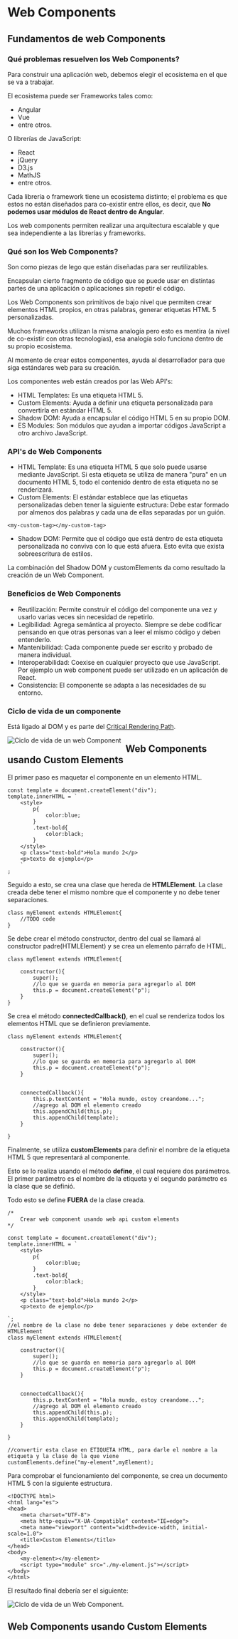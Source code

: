 # Web Components

## Fundamentos de web Components

### Qué problemas resuelven los Web Components?

Para construir una aplicación web, debemos elegir
el ecosistema en el que se va a trabajar.

El ecosistema puede ser Frameworks tales como:

- Angular
- Vue
- entre otros.

O librerías de JavaScript:

- React
- jQuery
- D3.js
- MathJS
- entre otros.

Cada librería o framework tiene un ecosistema
distinto; el problema es que estos no están
diseñados para co-existir entre ellos, es decir,
que **No podemos usar módulos de React dentro
de Angular**.

Los web components permiten realizar una arquitectura
escalable y que sea independiente a las librerías
y frameworks.

### Qué son los Web Components?

Son como piezas de lego que están diseñadas para ser
reutilizables.

Encapsulan cierto fragmento de código que se puede
usar en distintas partes de una aplicación o aplicaciones
sin repetir el código.

Los Web Components son primitivos de bajo nivel que permiten
crear elementos HTML propios, en otras palabras, generar
etiquetas HTML 5 personalizadas.

Muchos frameworks utilizan la misma analogía pero
esto es mentira (a nivel de co-existir con otras
 tecnologías), esa analogía solo funciona dentro
 de su propio ecosistema.

Al momento de crear estos componentes, ayuda al desarrollador
para que siga estándares web para su creación.

Los componentes web están creados por las Web API's:

- HTML Templates: Es una etiqueta HTML 5.
- Custom Elements: Ayuda a definir una etiqueta personalizada
para convertirla en estándar HTML 5.
- Shadow DOM: Ayuda a encapsular el código HTML 5 en su propio
DOM.
- ES Modules: Son módulos que ayudan a importar códigos JavaScript
a otro archivo JavaScript.

### API's de Web Components

- HTML Template: Es una etiqueta HTML 5 que solo puede 
usarse mediante JavaScript. Si esta etiqueta se utiliza de
manera "pura" en un documento HTML 5, todo el contenido dentro
de esta etiqueta no se renderizará.
- Custom Elements: El estándar establece que las etiquetas
personalizadas deben tener la siguiente estructura: Debe estar
formado por almenos dos palabras y cada una de ellas separadas
por un guión.

``<my-custom-tag></my-custom-tag>``

- Shadow DOM: Permite que el código que está dentro de
esta etiqueta personalizada no conviva con lo que está afuera. Esto evita
que exista sobreescritura de estilos.

La combinación del Shadow DOM y customElements da como
resultado la creación de un Web Component.

### Beneficios de Web Components

- Reutilización: Permite construir el código del componente
una vez y usarlo varias veces sin necesidad de repetirlo.
- Legibilidad: Agrega semántica al proyecto. Siempre se debe
codificar pensando en que otras personas van a leer
el mismo código y deben entenderlo.
- Mantenibilidad: Cada componente puede ser escrito y probado
de manera individual.
- Interoperabilidad: Coexise en cualquier proyecto que use JavaScript.
Por ejemplo un web component puede ser utilizado en un aplicación de React.
- Consistencia: El componente se adapta a las necesidades de su entorno.

### Ciclo de vida de un componente

Está ligado al DOM y es parte del [Critical Rendering Path](https://developer.mozilla.org/en-US/docs/Web/Performance/Critical_rendering_path).

<img src="https://onedrive.live.com/?authkey=%21APBX9wr3DBr7CUY&cid=9E25B3969A31E528&id=9E25B3969A31E528%21109&parId=9E25B3969A31E528%21108&o=OneUp"
     alt="Ciclo de vida de un web Component"
     style="float: left; margin-right: 10px;" />

## Web Components usando Custom Elements

El primer paso es maquetar el componente en un 
elemento HTML.

```
const template = document.createElement("div");
template.innerHTML = `
    <style>
        p{
            color:blue;
        }
        .text-bold{
            color:black;
        }
    </style>
    <p class="text-bold">Hola mundo 2</p>
    <p>texto de ejemplo</p>
    `
;
```
Seguido a esto, se crea una clase que hereda de **HTMLElement**.
La clase creada debe tener el mismo nombre que el componente
y no debe tener separaciones.

```
class myElement extends HTMLElement{
    //TODO code
}
```

Se debe crear el método constructor, dentro del cual
se llamará al constructor padre(HTMLElement) y se crea un 
elemento párrafo de HTML.

```
class myElement extends HTMLElement{

    constructor(){
        super();
        //lo que se guarda en memoria para agregarlo al DOM        
        this.p = document.createElement("p");
    }
}
```

Se crea el método **connectedCallback()**, en el cual
se renderiza todos los elementos HTML que se definieron
previamente.

```
class myElement extends HTMLElement{

    constructor(){
        super();
        //lo que se guarda en memoria para agregarlo al DOM        
        this.p = document.createElement("p");
    }


    connectedCallback(){
        this.p.textContent = "Hola mundo, estoy creandome...";
        //agrego al DOM el elemento creado
        this.appendChild(this.p);
        this.appendChild(template);
    }

}
```

Finalmente, se utiliza **customElements** para definir 
el nombre de la etiqueta HTML 5 que representará al componente.

Esto se lo realiza usando el método **define**, el cual requiere dos
parámetros. El primer parámetro es el nombre de la etiqueta y 
el segundo parámetro es la clase que se definió.

Todo esto se define **FUERA** de la clase creada.

```
/*
    Crear web component usando web api custom elements 
*/

const template = document.createElement("div");
template.innerHTML = `
    <style>
        p{
            color:blue;
        }
        .text-bold{
            color:black;
        }
    </style>
    <p class="text-bold">Hola mundo 2</p>
    <p>texto de ejemplo</p>

`;
//el nombre de la clase no debe tener separaciones y debe extender de HTMLElement
class myElement extends HTMLElement{

    constructor(){
        super();
        //lo que se guarda en memoria para agregarlo al DOM        
        this.p = document.createElement("p");
    }


    connectedCallback(){
        this.p.textContent = "Hola mundo, estoy creandome...";
        //agrego al DOM el elemento creado
        this.appendChild(this.p);
        this.appendChild(template);
    }

}

//convertir esta clase en ETIQUETA HTML, para darle el nombre a la etiqueta y la clase de la que viene
customElements.define("my-element",myElement);
```
Para comprobar el funcionamiento del componente, se crea un documento
HTML 5 con la siguiente estructura.

```
<!DOCTYPE html>
<html lang="es">
<head>
    <meta charset="UTF-8">
    <meta http-equiv="X-UA-Compatible" content="IE=edge">
    <meta name="viewport" content="width=device-width, initial-scale=1.0">
    <title>Custom Elements</title>
</head>
<body>
    <my-element></my-element>
    <script type="module" src="./my-element.js"></script>
</body>
</html>
```

El resultado final debería ser el siguiente:

![Ciclo de vida de un Web Component]("resources/img/ciclo_vida.png").

## Web Components usando Custom Elements


